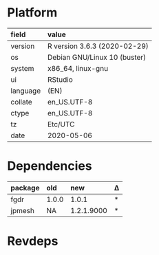 # Platform

|field    |value                        |
|:--------|:----------------------------|
|version  |R version 3.6.3 (2020-02-29) |
|os       |Debian GNU/Linux 10 (buster) |
|system   |x86_64, linux-gnu            |
|ui       |RStudio                      |
|language |(EN)                         |
|collate  |en_US.UTF-8                  |
|ctype    |en_US.UTF-8                  |
|tz       |Etc/UTC                      |
|date     |2020-05-06                   |

# Dependencies

|package |old   |new        |Δ  |
|:-------|:-----|:----------|:--|
|fgdr    |1.0.0 |1.0.1      |*  |
|jpmesh  |NA    |1.2.1.9000 |*  |

# Revdeps

